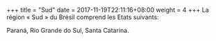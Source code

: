 +++
title = "Sud"
date = 2017-11-19T22:11:16+08:00
weight = 4
+++
La région « Sud » du Brésil comprend les Etats suivants:

Paraná, Rio Grande do Sul, Santa Catarina.
